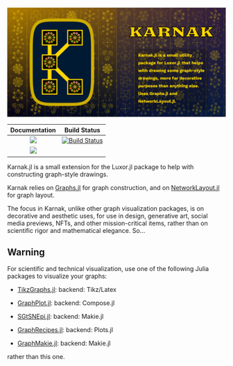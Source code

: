 ![karnak splash image](docs/src/assets/figures/karnak-social-media-preview.png)

| **Documentation**                       | **Build Status**                          |
|:---------------------------------------:|:-----------------------------------------:|
| [![][docs-stable-img]][docs-stable-url] | [![Build Status][ci-img]][ci-url]         |
| [![][docs-development-img]][docs-development-url] |                                 |

Karnak.jl is a small extension for the Luxor.jl package to
help with constructing graph-style drawings.

Karnak relies on [Graphs.jl](https://juliagraphs.org/Graphs.jl/) for graph construction, and
on [NetworkLayout.jl](https://juliagraphs.org/NetworkLayout.jl/) for graph layout.

The focus in Karnak, unlike other graph visualization
packages, is on decorative and aesthetic uses, for use in
design, generative art, social media previews, NFTs, and
other mission-critical items, rather than on
scientific rigor and mathematical elegance. So...

## Warning

For scientific and technical visualization, use one of
the following Julia packages to visualize your graphs:

- [TikzGraphs.jl](https://github.com/sisl/TikzGraphs.jl): backend: Tikz/Latex

- [GraphPlot.jl](https://juliagraphs.org/GraphPlot.jl/): backend: Compose.jl

- [SGtSNEpi.jl](https://github.com/fcdimitr/SGtSNEpi.jl): backend: Makie.jl

- [GraphRecipes.jl](https://github.com/JuliaPlots/GraphRecipes.jl): backend: Plots.jl

- [GraphMakie.jl](https://github.com/JuliaPlots/GraphMakie.jl): backend: Makie.jl

rather than this one.

[docs-development-img]: https://img.shields.io/badge/docs-development-blue
[docs-development-url]: http://github.com/cormullion/Karnak.jl/dev/

[docs-stable-img]: https://img.shields.io/badge/docs-stable-blue.svg
[docs-stable-url]: http://github.com/cormullion/Karnak.jl/stable/

[ci-img]: https://github.com/cormullion/Karnak.jl/workflows/CI/badge.svg
[ci-url]: https://github.com/cormullion/Karnak.jl/actions?query=workflow%3ACI
